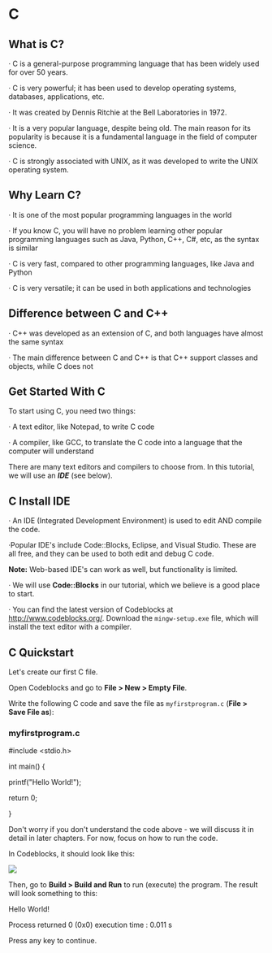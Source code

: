 <h1>C</h1>

<h2>What is C?</h2>

  <p>&#183; C is a general-purpose programming language that has been widely used for over 50 years.

  &#183; C is very powerful; it has been used to develop operating systems, databases, applications, etc.

  &#183; It was created by Dennis Ritchie at the Bell Laboratories in 1972.

  &#183; It is a very popular language, despite being old. The main reason for its popularity is because it is a fundamental language in the field of computer science.

  &#183; C is strongly associated with UNIX, as it was developed to write the UNIX operating system.</p>

<h2>Why Learn C?</h2>

  <p>&#183; It is one of the most popular programming languages in the world

  &#183; If you know C, you will have no problem learning other popular programming languages such as Java, Python, C++, C#, etc, as the syntax is similar

  &#183; C is very fast, compared to other programming languages, like Java and Python

  &#183; C is very versatile; it can be used in both applications and technologies</p>

<h2>Difference between C and C++</h2>

  <p>&#183; C++ was developed as an extension of C, and both languages have almost the same syntax

  &#183; The main difference between C and C++ is that C++ support classes and objects, while C does not</p>

<h2>Get Started With C</h2>

<p>To start using C, you need two things:

  &#183; A text editor, like Notepad, to write C code

  &#183; A compiler, like GCC, to translate the C code into a language that the computer will understand

There are many text editors and compilers to choose from. In this tutorial, we will use an <b><i>IDE</b></i> (see below).</p>

<h2>C Install IDE</h2>

  &#183; An IDE (Integrated Development Environment) is used to edit AND compile the code.

  &#183;Popular IDE's include Code::Blocks, Eclipse, and Visual Studio. These are all free, and they can be used to both edit and debug C code.

<b>Note:</b> Web-based IDE's can work as well, but functionality is limited.

  &#183; We will use <b>Code::Blocks</b> in our tutorial, which we believe is a good place to start.

  &#183; You can find the latest version of Codeblocks at <a href="http://www.codeblocks.org/">http://www.codeblocks.org/</a>. Download the <code>mingw-setup.exe</code> file, which will install the text editor with a compiler.</p>

<h2>C Quickstart</h2>

<p>Let's create our first C file.

Open Codeblocks and go to <b>File > New > Empty File</b>.

Write the following C code and save the file as <code>myfirstprogram.c</code> (<b>File > Save File as</b>):</p>

<h3>myfirstprogram.c</h3>

<p>#include &lt;stdio.h&gt;

int main() {

  printf("Hello World!");
  
  return 0;
  
}

Don't worry if you don't understand the code above - we will discuss it in detail in later chapters. For now, focus on how to run the code.

In Codeblocks, it should look like this:</p>

<img src="https://www.w3schools.com/c/codeblocks2020.png">

<p>Then, go to <b>Build > Build and Run</b> to run (execute) the program. The result will look something to this:

Hello World!

Process returned 0 (0x0) execution time : 0.011 s

Press any key to continue.</p>
